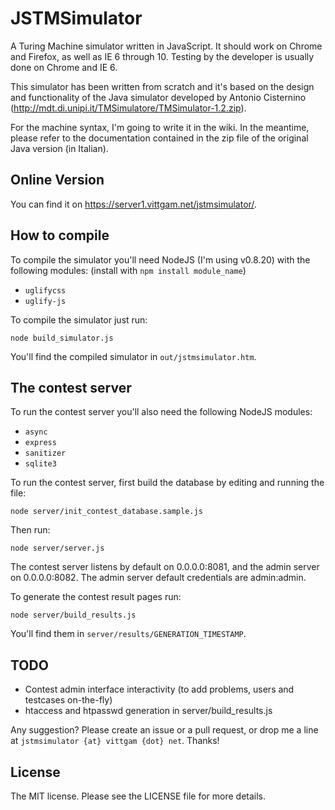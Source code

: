 # JSTMSimulator

A Turing Machine simulator written in JavaScript. It should work on Chrome and Firefox, as well as IE 6 through 10. Testing by the developer is usually done on Chrome and IE 6.

This simulator has been written from scratch and it's based on the design and functionality of the Java simulator developed by Antonio Cisternino (http://mdt.di.unipi.it/TMSimulatore/TMSimulator-1.2.zip).

For the machine syntax, I'm going to write it in the wiki. In the meantime, please refer to the documentation contained in the zip file of the original Java version (in Italian).

## Online Version

You can find it on https://server1.vittgam.net/jstmsimulator/.

## How to compile

To compile the simulator you'll need NodeJS (I'm using v0.8.20) with the following modules: (install with `npm install module_name`)

- `uglifycss`
- `uglify-js`

To compile the simulator just run:

```
node build_simulator.js
```

You'll find the compiled simulator in `out/jstmsimulator.htm`.

## The contest server

To run the contest server you'll also need the following NodeJS modules:

- `async`
- `express`
- `sanitizer`
- `sqlite3`

To run the contest server, first build the database by editing and running the file:

```
node server/init_contest_database.sample.js
```

Then run:

```
node server/server.js
```

The contest server listens by default on 0.0.0.0:8081, and the admin server on 0.0.0.0:8082.
The admin server default credentials are admin:admin.

To generate the contest result pages run:

```
node server/build_results.js
```

You'll find them in `server/results/GENERATION_TIMESTAMP`.

## TODO

- Contest admin interface interactivity (to add problems, users and testcases on-the-fly)
- htaccess and htpasswd generation in server/build_results.js

Any suggestion? Please create an issue or a pull request, or drop me a line at `jstmsimulator {at} vittgam {dot} net`. Thanks!

## License

The MIT license. Please see the LICENSE file for more details.
